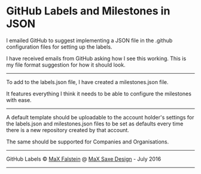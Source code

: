 # GitHub Labels and Milestones in JSON

I emailed GitHub to suggest implementing a JSON file in the .github configuration files for setting up the labels.

I have received emails from GitHub asking how I see this working. This is my file format suggestion for how it should look.

---

To add to the labels.json file, I have created a milestones.json file.

It features everything I think it needs to be able to configure the milestones with ease.

---

A default template should be uploadable to the account holder's settings for the labels.json and milestones.json files to be set as defaults every time there is a new repository created by that account.

The same should be supported for Companies and Organisations.

---

GitHub Labels &copy; [MaX Falstein](https://twitter.com/MaX_MSD) @ [MaX Saxe Design](http://maxsaxedesign.co.uk) - July 2016

---
